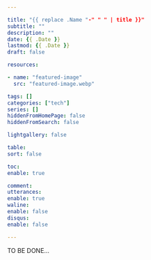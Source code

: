 ```yaml
---

title: "{{ replace .Name "-" " " | title }}"
subtitle: ""
description: ""
date: {{ .Date }}
lastmod: {{ .Date }}
draft: false

resources:

- name: "featured-image"
  src: "featured-image.webp"

tags: []
categories: ["tech"]
series: []
hiddenFromHomePage: false
hiddenFromSearch: false

lightgallery: false

table:
sort: false

toc:
enable: true

comment:
utterances:
enable: true
waline:
enable: false
disqus:
enable: false

---
```


TO BE DONE...

